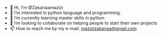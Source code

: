 - 👋 Hi, I’m @Zakariaamazizi
- 👀 I’m interested in python language and programming.
- 🌱 I’m currently learning master skills in python
- 💞️ I’m looking to collaborate on helping people to start their own projects 
- 📫 How to reach me by my e-mail: mazizizakariaa@gmail.com

<!---
Zakariaamazizi/Zakariaamazizi is a ✨ special ✨ repository because its `README.md` (this file) appears on your GitHub profile.
You can click the Preview link to take a look at your changes.
--->
